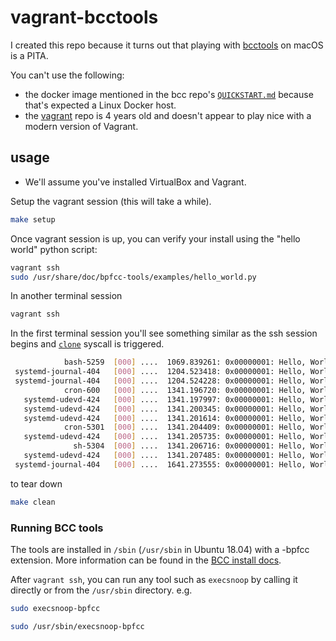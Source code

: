 # vagrant-bcctools

I created this repo because it turns out that playing with [bcctools](https://github.com/iovisor/bcc) on macOS is a PITA.

You can't use the following:

* the docker image mentioned in the bcc repo's [`QUICKSTART.md`](https://github.com/iovisor/bcc/blob/master/QUICKSTART.md) because that's expected a Linux Docker host.
* the [vagrant](https://github.com/iovisor/vagrant) repo is 4 years old and doesn't appear to play nice with a modern version of Vagrant.

## usage

* We'll assume you've installed VirtualBox and Vagrant.

Setup the vagrant session (this will take a while).

```sh
make setup
```

Once vagrant session is up, you can verify your install using the "hello world" python script:

```sh
vagrant ssh
sudo /usr/share/doc/bpfcc-tools/examples/hello_world.py
```

In another terminal session

```sh
vagrant ssh
```

In the first terminal session you'll see something similar as the ssh session begins and [`clone`](https://linux.die.net/man/2/clone) syscall is triggered.

```sh
            bash-5259  [000] ....  1069.839261: 0x00000001: Hello, World!
 systemd-journal-404   [000] ....  1204.523418: 0x00000001: Hello, World!
 systemd-journal-404   [000] ....  1204.524228: 0x00000001: Hello, World!
            cron-600   [000] ....  1341.196720: 0x00000001: Hello, World!
   systemd-udevd-424   [000] ....  1341.197997: 0x00000001: Hello, World!
   systemd-udevd-424   [000] ....  1341.200345: 0x00000001: Hello, World!
   systemd-udevd-424   [000] ....  1341.201614: 0x00000001: Hello, World!
            cron-5301  [000] ....  1341.204409: 0x00000001: Hello, World!
   systemd-udevd-424   [000] ....  1341.205735: 0x00000001: Hello, World!
              sh-5304  [000] ....  1341.206716: 0x00000001: Hello, World!
   systemd-udevd-424   [000] ....  1341.207485: 0x00000001: Hello, World!
 systemd-journal-404   [000] ....  1641.273555: 0x00000001: Hello, World!
```

to tear down

```sh
make clean
```

### Running BCC tools
The tools are installed in `/sbin` (`/usr/sbin` in Ubuntu 18.04) with a -bpfcc extension. More information can be found in the [BCC install docs](https://github.com/iovisor/bcc/blob/master/INSTALL.md#ubuntu---binary).

After `vagrant ssh`, you can run any tool such as `execsnoop` by calling it directly or from the `/usr/sbin` directory. e.g.

```sh
sudo execsnoop-bpfcc

sudo /usr/sbin/execsnoop-bpfcc
```
